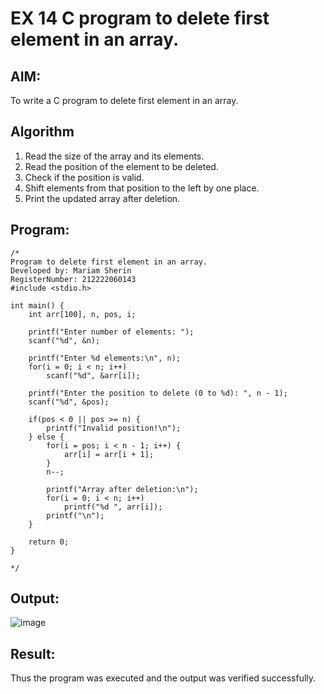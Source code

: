 # EX 14 C program to delete first element in an array.
## AIM:
To write a C program to delete first element in an array.

## Algorithm
1. Read the size of the array and its elements.
2. Read the position of the element to be deleted.
3. Check if the position is valid.
4. Shift elements from that position to the left by one place.
5. Print the updated array after deletion.
  

## Program:
```
/*
Program to delete first element in an array.
Developed by: Mariam Sherin
RegisterNumber: 212222060143
#include <stdio.h>

int main() {
    int arr[100], n, pos, i;

    printf("Enter number of elements: ");
    scanf("%d", &n);

    printf("Enter %d elements:\n", n);
    for(i = 0; i < n; i++)
        scanf("%d", &arr[i]);

    printf("Enter the position to delete (0 to %d): ", n - 1);
    scanf("%d", &pos);

    if(pos < 0 || pos >= n) {
        printf("Invalid position!\n");
    } else {
        for(i = pos; i < n - 1; i++) {
            arr[i] = arr[i + 1];
        }
        n--;

        printf("Array after deletion:\n");
        for(i = 0; i < n; i++)
            printf("%d ", arr[i]);
        printf("\n");
    }

    return 0;
}

*/
```

## Output:

![image](https://github.com/user-attachments/assets/62f1f80e-9640-4862-9e7b-60075b43b3b0)


## Result:
Thus the program was executed and the output was verified successfully.

